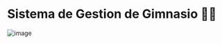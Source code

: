 # Sistema de Gestion de Gimnasio 🏋️‍♂️
![image](https://github.com/user-attachments/assets/7102f129-ee5b-4426-b8e3-889cb7452df6)
